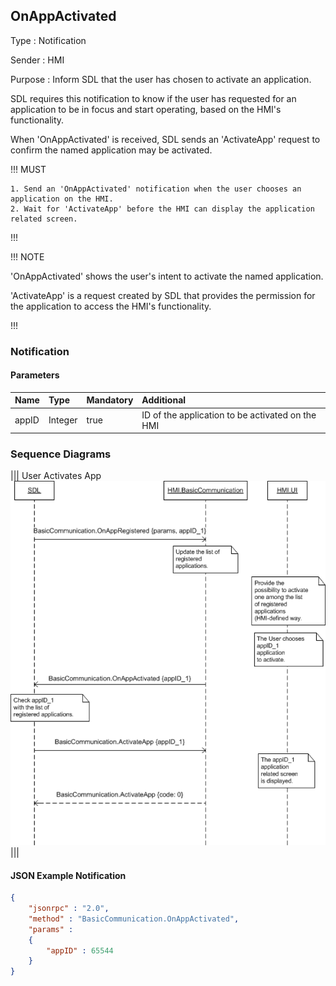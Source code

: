 ## OnAppActivated

Type
: Notification

Sender
: HMI

Purpose
: Inform SDL that the user has chosen to activate an application.

SDL requires this notification to know if the user has requested for an application to be in focus and start operating, based on the HMI's functionality.

When 'OnAppActivated' is received, SDL sends an 'ActivateApp' request to confirm the named application may be activated.

!!! MUST

	1. Send an 'OnAppActivated' notification when the user chooses an application on the HMI.
	2. Wait for 'ActivateApp' before the HMI can display the application related screen.

!!!

!!! NOTE

'OnAppActivated' shows the user's intent to activate the named application.

'ActivateApp' is a request created by SDL that provides the permission for the application to access the HMI's functionality.

!!!

### Notification

#### Parameters

|Name|Type|Mandatory|Additional|
|:---|:---|:--------|:---------|
|appID|Integer|true|ID of the application to be activated on the HMI|


### Sequence Diagrams
|||
User Activates App
![OnAppActivated](./assets/OnAppActivated.png)
|||

#### JSON Example Notification
```json
{
	"jsonrpc" : "2.0",
	"method" : "BasicCommunication.OnAppActivated",
	"params" :
	{
		"appID" : 65544
	}
}
```
